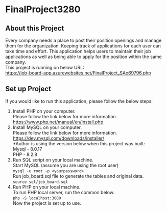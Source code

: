 # FinalProject3280

## About this Project
Every company needs a place to post their position openings and manage them for the organization. Keeping track of applications for each user can take time and effort. This application helps users to maintain their job applications as well as being able to apply for the position within the same company.
<br>
This project is running on below URL:<br> 
https://job-board-app.azurewebsites.net/FinalProject_SAo69796.php

## Set up Project

If you would like to run this application, please follow the below steps:<br>
1. Install PHP on your computer.<br>
Please follow the link below for more information.<br>
https://www.php.net/manual/en/install.php<br>
2. Install MySQL on your computer.<br>
Please follow the link below for more information.<br>
https://dev.mysql.com/downloads/installer/<br>
 	*Author is using the version below when this project was built:<br>
	Mysql - 8.0.17<br>
	PHP - 8.2.8<br>
3. Run SQL script on your local machine.<br>
Start MySQL (assume you are using the root user)<br>
```mysql -u root -p <yourpassword>```<br>
Run job_board.sql file to generate the tables and original data.<br>
```source sql/job_board.sql```<br>
4. Run PHP on your local machine.<br>
To run PHP local server, run the common below.<br>
```php -S localhost:3000```<br>
Now the project is set up to use.<br>
